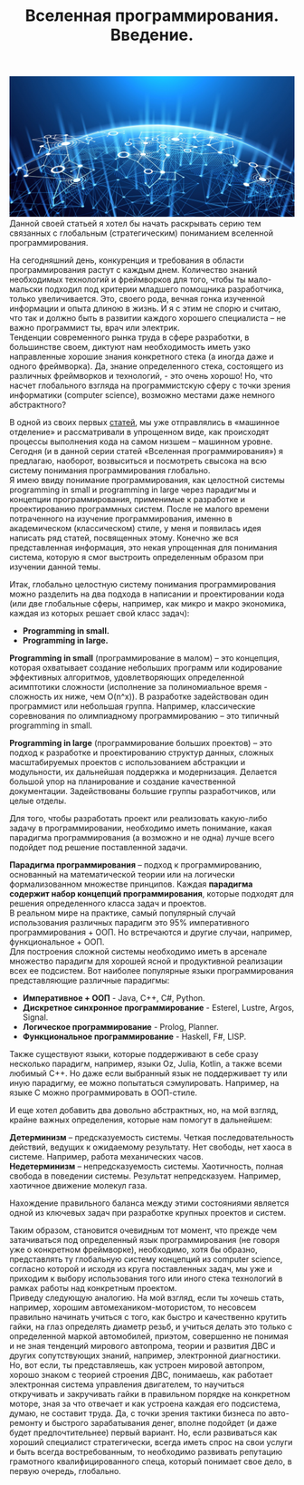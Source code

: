 ﻿---
layout: post
title: Вселенная программирования. Введение.
category: universe
---
![](/image/post-2020-12-25/1.png)
Данной своей статьей я хотел бы начать раскрывать серию тем связанных с глобальным (стратегическим) пониманием вселенной программирования. 

На сегодняшний день, конкуренция и требования в области программирования растут с каждым днем. Количество знаний необходимых технологий и фреймворков для того, чтобы ты мало-мальски подходил под критерии младшего помощника разработчика, только увеличивается. Это, своего рода, вечная гонка изученной информации и опыта длиною в жизнь. И я с этим не спорю и считаю, что так и должно быть в развитии каждого хорошего специалиста – не важно программист ты, врач или электрик.  
Тенденции современного рынка труда в сфере разработки, в большинстве своем, диктуют нам необходимость иметь узко направленные хорошие знания конкретного стека (а иногда даже и одного фреймворка). Да, знание определенного стека, состоящего из различных фреймворков и технологий, - это очень хорошо! Но, что насчет глобального взгляда на программистскую сферу с точки зрения информатики (computer science), возможно местами даже немного абстрактного?  

В одной из своих первых [статей](https://optima740.github.io/imperative/2020/02/17/go-to-stage-down/), мы уже отправлялись в «машинное отделение» и рассматривали в упрощенном виде, как происходят процессы выполнения кода на самом низшем – машинном уровне.  Сегодня (и в данной серии статей «Вселенная программирования») я предлагаю, наоборот, возвыситься и посмотреть свысока на всю систему понимания программирования глобально.  
Я имею ввиду понимание программирования, как целостной системы programming in small и programming in large через парадигмы и концепции программирования, применимые к разработке и проектированию программных систем. После не малого времени потраченного на изучение программирования, именно в академическом (классическом) стиле, у меня и появилась идея написать ряд статей, посвященных этому. Конечно же вся представленная информация, это некая упрощенная для понимания система, которую я смог выстроить определенным образом при изучении данной темы.  

Итак, глобально целостную систему понимания программирования можно разделить на два подхода в написании и проектировании кода (или две глобальные сферы, например, как микро и макро экономика, каждая из которых решает свой класс задач):

- **Programming in small.**
- **Programming in large.**  

**Programming in small** (программирование в малом) – это концепция, которая охватывает создание небольших программ или кодирование эффективных алгоритмов, удовлетворяющих определенной асимптотики сложности (исполнение за полиномиальное время - сложность их ниже, чем O(n^x)). В разработке задействован один программист или небольшая группа. Например, классические соревнования по олимпиадному программированию – это типичный programming in small.  

**Programming in large** (программирование больших проектов) – это подход к разработке и проектированию структур данных, сложных масштабируемых проектов с использованием абстракции и модульности, их дальнейшая поддержка и модернизация. Делается большой упор на планирование и создание качественной документации. Задействованы большие группы разработчиков, или целые отделы.  

Для того, чтобы разработать проект или реализовать какую-либо задачу в программировании, необходимо иметь понимание, какая парадигма программирования (а возможно и не одна) лучше всего подойдет под решение поставленной задачи.  

**Парадигма программирования** – подход к программированию, основанный на математической теории или на логически формализованном множестве принципов. Каждая **парадигма содержит набор концепций программирования**, которые подходят для решения определенного класса задач и проектов.  
В реальном мире на практике, самый популярный случай использования различных парадигм это 95% императивного программирования + ООП. Но встречаются и другие случаи, например, функциональное + ООП.  
Для построения сложной системы необходимо иметь в арсенале множество парадигм для хорошей ясной и продуктивной реализации всех ее подсистем. Вот наиболее популярные языки программирования представляющие различные парадигмы:  

- **Императивное + ООП** - Java, C++, C#, Python.
- **Дискретное синхронное программирование** - Esterel, Lustre, Argos, Signal.
- **Логическое программирование** - Prolog, Planner.
- **Функциональное программирование** - Haskell, F#, LISP.

Также существуют языки, которые поддерживают в себе сразу несколько парадигм, например, языки Oz, Julia, Kotlin, а также всеми любимый C++. 
Но даже если выбранный язык не поддерживает ту или иную парадигму, ее можно попытаться сэмулировать. Например, на языке C можно программировать в ООП-стиле.  

И еще хотел добавить два довольно абстрактных, но, на мой взгляд, крайне важных определения, которые нам помогут в дальнейшем:  

**Детерминизм** – предсказуемость системы. Четкая последовательность действий, ведущих к ожидаемому результату. Нет свободы, нет хаоса в системе. Например, работа механических часов.   
**Недетерминизм** – непредсказуемость системы. Хаотичность, полная свобода в поведении системы. Результат непредсказуем. Например, хаотичное движение молекул газа.  

Нахождение правильного баланса между этими состояниями является одной из ключевых задач при разработке крупных проектов и систем.  

Таким образом, становится очевидным тот момент, что прежде чем затачиваться под определенный язык программирования (не говоря уже о конкретном фреймворке), необходимо, хотя бы образно, представлять ту глобальную систему концепций из computer science, согласно которой и исходя из круга поставленных задач, мы уже и приходим к выбору использования того или иного стека технологий в рамках работы над конкретным проектом.  
Приведу следующую аналогию. На мой взгляд, если ты хочешь стать, например, хорошим автомехаником-мотористом, то несовсем правильно начинать учиться с того, как быстро и качественно крутить гайки, на глаз определять диаметр резьб, и учиться делать это только с определенной маркой автомобилей, приэтом, совершенно не понимая и не зная тенденций мирового автопрома, теории и развития ДВС и других сопутствующих знаний, например, электронной диагностики.  Но, вот если, ты представляешь, как устроен мировой автопром, хорошо знаком с теорией строения ДВС, понимаешь, как работает электронная система управления двигателем, то научиться откручивать и закручивать гайки в правильном порядке на конкретном моторе, зная за что отвечает и как устроена каждая его подсистема, думаю, не составит труда. Да, с точки зрения тактики бизнеса по авто-ремонту и быстрого зарабатывания денег, вполне подойдет (и даже будет предпочтительнее) первый вариант. Но, если развиваться как хороший специалист стратегически, всегда иметь спрос на свои услуги и быть всегда востребованным, то необходимо развивать репутацию грамотного квалифицированного спеца, который понимает свое дело, в первую очередь, глобально.













 






